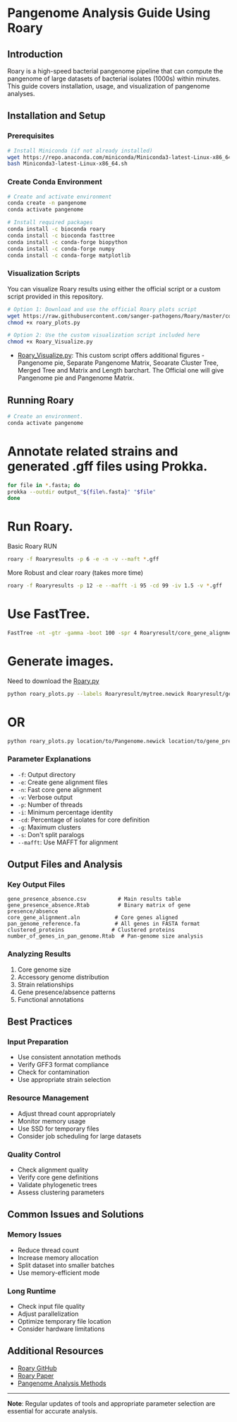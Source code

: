 # Pangenome Analysis Guide Using Roary

## Introduction
Roary is a high-speed bacterial pangenome pipeline that can compute the pangenome of large datasets of bacterial isolates (1000s) within minutes. This guide covers installation, usage, and visualization of pangenome analyses.

## Installation and Setup

### Prerequisites
```bash
# Install Miniconda (if not already installed)
wget https://repo.anaconda.com/miniconda/Miniconda3-latest-Linux-x86_64.sh
bash Miniconda3-latest-Linux-x86_64.sh
```

### Create Conda Environment
```bash
# Create and activate environment
conda create -n pangenome
conda activate pangenome

# Install required packages
conda install -c bioconda roary
conda install -c bioconda fasttree
conda install -c conda-forge biopython
conda install -c conda-forge numpy
conda install -c conda-forge matplotlib
```

### Visualization Scripts

You can visualize Roary results using either the official script or a custom script provided in this repository.

```bash
# Option 1: Download and use the official Roary plots script
wget https://raw.githubusercontent.com/sanger-pathogens/Roary/master/contrib/roary_plots.py
chmod +x roary_plots.py

# Option 2: Use the custom visualization script included here
chmod +x Roary_Visualize.py
```

- [Roary_Visualize.py](Roary_Visualize.py): This custom script offers additional figures - Pangenome pie, Separate Pangenome Matrix, Seoarate Cluster Tree, Merged Tree and Matrix and Length barchart. The Official one will give Pangenome pie and Pangenome Matrix.

## Running Roary

```bash
# Create an environment. 
conda activate pangenome
```
# Annotate related strains and generated .gff files using Prokka.

```bash
for file in *.fasta; do
prokka --outdir output_"${file%.fasta}" "$file"
done 
```

# Run Roary. 

Basic Roary RUN

```bash
roary -f Roaryresults -p 6 -e -n -v --maft *.gff 
```
More Robust and clear roary (takes more time)

```bash
roary -f Roaryresults -p 12 -e --mafft -i 95 -cd 99 -iv 1.5 -v *.gff
```

# Use FastTree.

```bash
FastTree -nt -gtr -gamma -boot 100 -spr 4 Roaryresult/core_gene_alignment.aln > Roaryresult/mytree.newick
```
# Generate images. 
Need to download the [Roary.py](https://github.com/sanger-pathogens/Roary/tree/master/contrib/roary_plots)

```bash 
python roary_plots.py --labels Roaryresult/mytree.newick Roaryresult/gene_presence_absence.csv
```

# OR

```bash 
python roary_plots.py location/to/Pangenome.newick location/to/gene_presence_absence.csv --labels
```

### Parameter Explanations
* `-f`: Output directory
* `-e`: Create gene alignment files
* `-n`: Fast core gene alignment
* `-v`: Verbose output
* `-p`: Number of threads
* `-i`: Minimum percentage identity
* `-cd`: Percentage of isolates for core definition
* `-g`: Maximum clusters
* `-s`: Don't split paralogs
* `--mafft`: Use MAFFT for alignment

## Output Files and Analysis

### Key Output Files
```plaintext
gene_presence_absence.csv          # Main results table
gene_presence_absence.Rtab         # Binary matrix of gene presence/absence
core_gene_alignment.aln           # Core genes aligned
pan_genome_reference.fa           # All genes in FASTA format
clustered_proteins               # Clustered proteins
number_of_genes_in_pan_genome.Rtab  # Pan-genome size analysis
```

### Analyzing Results
1. Core genome size
2. Accessory genome distribution
3. Strain relationships
4. Gene presence/absence patterns
5. Functional annotations

## Best Practices

### Input Preparation
* Use consistent annotation methods
* Verify GFF3 format compliance
* Check for contamination
* Use appropriate strain selection

### Resource Management
* Adjust thread count appropriately
* Monitor memory usage
* Use SSD for temporary files
* Consider job scheduling for large datasets

### Quality Control
* Check alignment quality
* Verify core gene definitions
* Validate phylogenetic trees
* Assess clustering parameters

## Common Issues and Solutions

### Memory Issues
* Reduce thread count
* Increase memory allocation
* Split dataset into smaller batches
* Use memory-efficient mode

### Long Runtime
* Check input file quality
* Adjust parallelization
* Optimize temporary file location
* Consider hardware limitations


## Additional Resources

* [Roary GitHub](https://github.com/sanger-pathogens/Roary)
* [Roary Paper](https://academic.oup.com/bioinformatics/article/31/22/3691/240757)
* [Pangenome Analysis Methods](https://microbiomejournal.biomedcentral.com/articles/10.1186/s40168-020-00928-4)

---

**Note**: Regular updates of tools and appropriate parameter selection are essential for accurate analysis.